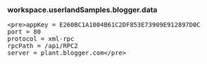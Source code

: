 ### workspace.userlandSamples.blogger.data
<pre>
&lt;pre>appKey = E260BC1A1004B61C2DF853E73909E912897D0Cport = 80protocol = xml-rpcrpcPath = /api/RPC2server = plant.blogger.com&lt;/pre>
</pre>